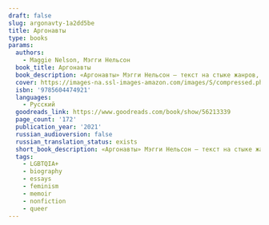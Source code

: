 ```yaml
---
draft: false
slug: argonavty-1a2dd5be
title: Аргонавты
type: books
params:
  authors:
    - Maggie Nelson, Мэгги Нельсон
  book_title: Аргонавты
  book_description: «Аргонавты» Мэгги Нельсон — текст на стыке жанров, автотеоретическое высказывание о желании, идентичности, создании квир-семьи, ограничениях и возможностях любви и языка. Работая в традиции публичных интеллектуалов, таких как Сьюзен Сонтаг и Ролан Барт, Нельсон сплетает историю своих отношений с художником Гарри Доджем с исследованием того, что культовые теоретики говорили о сексуальности, гендере, институте брака и материнстве. Это вдумчивая и бескомпромиссная книга о радикальной свободе и ценности заботы о другом.Премия Национального круга книжных критиков США в номинации «Критика» (2015)
  cover: https://images-na.ssl-images-amazon.com/images/S/compressed.photo.goodreads.com/books/1607408770l/56213339.jpg
  isbn: '9785604474921'
  languages:
    - Русский
  goodreads_link: https://www.goodreads.com/book/show/56213339
  page_count: '172'
  publication_year: '2021'
  russian_audioversion: false
  russian_translation_status: exists
  short_book_description: «Аргонавты» Мэгги Нельсон — текст на стыке жанров, автотеоретическое высказывание о желании, идентичности, создании квир-семьи, ограничениях и возможностях любви и языка. Работая в традиции...
  tags:
    - LGBTQIA+
    - biography
    - essays
    - feminism
    - memoir
    - nonfiction
    - queer
---
```


